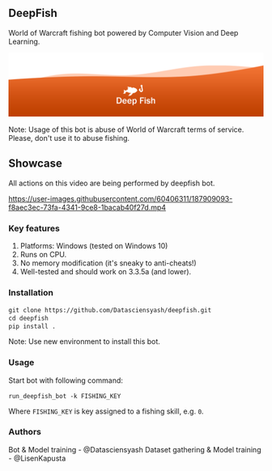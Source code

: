 ## DeepFish
World of Warcraft fishing bot powered by Computer Vision and Deep Learning.

![DeepFish logo](images/logo.png)

Note: Usage of this bot is abuse of World of Warcraft terms of service. Please, don't use it to abuse fishing.

## Showcase 
All actions on this video are being performed by deepfish bot.

https://user-images.githubusercontent.com/60406311/187909093-f8aec3ec-73fa-4341-9ce8-1bacab40f27d.mp4


### Key features
1. Platforms: Windows (tested on Windows 10)
2. Runs on CPU.
3. No memory modification (it's sneaky to anti-cheats!)
4. Well-tested and should work on 3.3.5a (and lower).


### Installation
```commandline
git clone https://github.com/Datasciensyash/deepfish.git
cd deepfish
pip install .
```

Note: Use new environment to install this bot.

### Usage

Start bot with following command:

```commandline
run_deepfish_bot -k FISHING_KEY
```

Where `FISHING_KEY` is key assigned to a fishing skill, e.g. `0`.

### Authors

Bot & Model training - @Datasciensyash
Dataset gathering & Model training - @LisenKapusta
